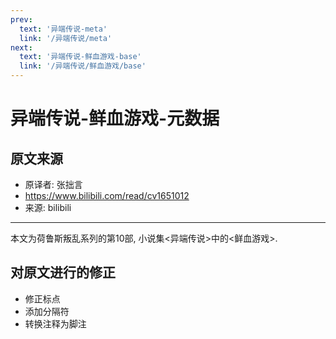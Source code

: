 ```yaml
---
prev:
  text: '异端传说-meta'
  link: '/异端传说/meta'
next:
  text: '异端传说-鲜血游戏-base'
  link: '/异端传说/鲜血游戏/base'
---
```


# 异端传说-鲜血游戏-元数据

## 原文来源

+ 原译者: 张拙言
+ <https://www.bilibili.com/read/cv1651012>
+ 来源: bilibili

--------

本文为荷鲁斯叛乱系列的第10部, 小说集<异端传说>中的<鲜血游戏>.

## 对原文进行的修正

+ 修正标点
+ 添加分隔符
+ 转换注释为脚注
